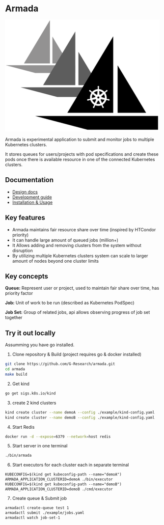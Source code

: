 # Armada

![Armada](./logo.svg)

Armada is experimental application to submit and monitor jobs to multiple Kubernetes clusters.

It stores queues for users/projects with pod specifications and create these pods once there is available resource in one of the connected Kubernetes clusters.

## Documentation

- [Design docs](./docs/design.md)
- [Development guide](./docs/developer.md)
- [Installation & Usage](./docs/usage.md)

## Key features
- Armada maintains fair resource share over time (inspired by HTCondor priority)
- It can handle large amount of queued jobs (million+)
- It Allows adding and removing clusters from the system without disruption
- By utilizing multiple Kubernetes clusters system can scale to larger amount of nodes beyond one cluster limits



## Key concepts

**Queue:** Represent user or project, used to maintain fair share over time, has priority factor

**Job:** Unit of work to be run (described as Kubernetes PodSpec)

**Job Set:** Group of related jobs, api allows observing progress of job set together


## Try it out locally

Assumming you have go installed.

1. Clone repository & Build (project requires go & docker installed)
```bash
git clone https://github.com/G-Research/armada.git
cd armada
make build
```

2. Get kind
```bash
go get sigs.k8s.io/kind
```
 
3. create 2 kind clusters
```bash
kind create cluster --name demoA --config ./example/kind-config.yaml
kind create cluster --name demoB --config ./example/kind-config.yaml 
```

4. Start Redis
```bash
docker run -d --expose=6379 --network=host redis
```

5. Start server in one terminal
```bash
./bin/armada
```

6. Start executors for each cluster each in separate terminal
```
KUBECONFIG=$(kind get kubeconfig-path --name="demoA") ARMADA_APPLICATION_CLUSTERID=demoA ./bin/executor
KUBECONFIG=$(kind get kubeconfig-path --name="demoB") ARMADA_APPLICATION_CLUSTERID=demoB ./cmd/executor
```
7. Create queue & Submit job
```
armadactl create-queue test 1
armadactl submit ./example/jobs.yaml
armadactl watch job-set-1
```